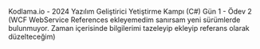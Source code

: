 Kodlama.io - 2024 Yazılım Geliştirici Yetiştirme Kampı (C#)
Gün 1 - Ödev 2
(WCF WebService References ekleyemedim sanırsam yeni sürümlerde bulunmuyor. Zaman içerisinde bilgilerimi tazeleyip ekleyip referans olarak düzelteceğim)

